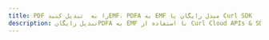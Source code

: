 ---title: PDF را به  تبدیل کنیدEMF، PDFA به EMF مبدل رایگان یا Curl SDKdescription: تبدیل رایگانPDFA به EMF با استفاده از Curl Cloud APIs & SDK همچنین اسناد PDF را در Cloud ایجاد، ویرایش و رندر کنید.---
